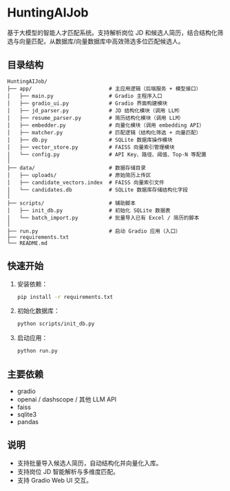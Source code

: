 # HuntingAIJob

基于大模型的智能人才匹配系统。支持解析岗位 JD 和候选人简历，结合结构化筛选与向量匹配，从数据库/向量数据库中高效筛选多位匹配候选人。

## 目录结构

```
HuntingAIJob/
├── app/                         # 主应用逻辑（后端服务 + 模型接口）
│   ├── main.py                  # Gradio 主程序入口
│   ├── gradio_ui.py             # Gradio 界面构建模块
│   ├── jd_parser.py             # JD 结构化模块（调用 LLM）
│   ├── resume_parser.py         # 简历结构化模块（调用 LLM）
│   ├── embedder.py              # 向量化模块（调用 embedding API）
│   ├── matcher.py               # 匹配逻辑（结构化筛选 + 向量匹配）
│   ├── db.py                    # SQLite 数据库操作模块
│   ├── vector_store.py          # FAISS 向量索引管理模块
│   └── config.py                # API Key、路径、阈值、Top-N 等配置
│
├── data/                        # 数据存储目录
│   ├── uploads/                 # 原始简历上传区
│   ├── candidate_vectors.index  # FAISS 向量索引文件
│   └── candidates.db            # SQLite 数据库存储结构化字段
│
├── scripts/                     # 辅助脚本
│   ├── init_db.py               # 初始化 SQLite 数据表
│   └── batch_import.py          # 批量导入已有 Excel / 简历的脚本
│
├── run.py                       # 启动 Gradio 应用（入口）
├── requirements.txt
└── README.md
```

## 快速开始

1. 安装依赖：
   ```bash
   pip install -r requirements.txt
   ```
2. 初始化数据库：
   ```bash
   python scripts/init_db.py
   ```
3. 启动应用：
   ```bash
   python run.py
   ```

## 主要依赖
- gradio
- openai / dashscope / 其他 LLM API
- faiss
- sqlite3
- pandas

## 说明
- 支持批量导入候选人简历，自动结构化并向量化入库。
- 支持岗位 JD 智能解析与多维度匹配。
- 支持 Gradio Web UI 交互。 